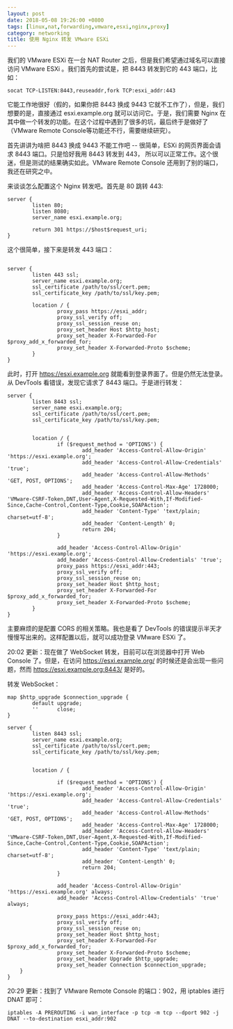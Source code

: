 ```yaml
---
layout: post
date: 2018-05-08 19:26:00 +0800
tags: [linux,nat,forwarding,vmware,esxi,nginx,proxy]
category: networking
title: 使用 Nginx 转发 VMware ESXi
---
```


我们的 VMware ESXi 在一台 NAT Router 之后，但是我们希望通过域名可以直接访问 VMware ESXi 。我们首先的尝试是，把 8443 转发到它的 443 端口，比如：

```shell
socat TCP-LISTEN:8443,reuseaddr,fork TCP:esxi_addr:443
```

它能工作地很好（假的，如果你把 8443 换成 9443 它就不工作了），但是，我们想要的是，直接通过 esxi.example.org 就可以访问它。于是，我们需要 Nginx 在其中做一个转发的功能。在这个过程中遇到了很多的坑，最后终于是做好了 （VMware Remote Console等功能还不行，需要继续研究）。

首先讲讲为啥把 8443 换成 9443 不能工作吧 -- 很简单，ESXi 的网页界面会请求 8443 端口。只是恰好我用 8443 转发到 443， 所以可以正常工作。这个很迷，但是测试的结果确实如此。VMware Remote Console 还用到了别的端口，我还在研究之中。

来谈谈怎么配置这个 Nginx 转发吧。首先是 80 跳转 443:
```
server {
        listen 80;
        listen 8080;
        server_name esxi.example.org;

        return 301 https://$host$request_uri;
}
```

这个很简单，接下来是转发 443 端口：
```

server {
        listen 443 ssl;
        server_name esxi.example.org;
        ssl_certificate /path/to/ssl/cert.pem;
        ssl_certificate_key /path/to/ssl/key.pem;

        location / {
                proxy_pass https://esxi_addr;
                proxy_ssl_verify off;
                proxy_ssl_session_reuse on;
                proxy_set_header Host $http_host;
                proxy_set_header X-Forwarded-For $proxy_add_x_forwarded_for;
                proxy_set_header X-Forwarded-Proto $scheme;
        }
}
```

此时，打开 https://esxi.example.org 就能看到登录界面了。但是仍然无法登录。从 DevTools 看错误，发现它请求了 8443 端口。于是进行转发：
```
server {
        listen 8443 ssl;
        server_name esxi.example.org;
        ssl_certificate /path/to/ssl/cert.pem;
        ssl_certificate_key /path/to/ssl/key.pem;


        location / {
                if ($request_method = 'OPTIONS') {
                        add_header 'Access-Control-Allow-Origin' 'https://esxi.example.org';
                        add_header 'Access-Control-Allow-Credentials' 'true';
                        add_header 'Access-Control-Allow-Methods' 'GET, POST, OPTIONS';
                        add_header 'Access-Control-Max-Age' 1728000;
                        add_header 'Access-Control-Allow-Headers' 'VMware-CSRF-Token,DNT,User-Agent,X-Requested-With,If-Modified-Since,Cache-Control,Content-Type,Cookie,SOAPAction';
                        add_header 'Content-Type' 'text/plain; charset=utf-8';
                        add_header 'Content-Length' 0;
                        return 204;
                }

                add_header 'Access-Control-Allow-Origin' 'https://esxi.example.org';
                add_header 'Access-Control-Allow-Credentials' 'true';
                proxy_pass https://esxi_addr:443;
                proxy_ssl_verify off;
                proxy_ssl_session_reuse on;
                proxy_set_header Host $http_host;
                proxy_set_header X-Forwarded-For $proxy_add_x_forwarded_for;
                proxy_set_header X-Forwarded-Proto $scheme;
        }
}
```

主要麻烦的是配置 CORS 的相关策略。我也是看了 DevTools 的错误提示半天才慢慢写出来的。这样配置以后，就可以成功登录 VMware ESXi 了。

20:02 更新：现在做了 WebSocket 转发，目前可以在浏览器中打开 Web Console 了。但是，在访问 https://esxi.example.org/ 的时候还是会出现一些问题，然而 https://esxi.example.org:8443/ 是好的。

转发 WebSocket：
```
map $http_upgrade $connection_upgrade {
        default upgrade;
        ''      close;
}

server {
        listen 8443 ssl;
        server_name esxi.example.org;
        ssl_certificate /path/to/ssl/cert.pem;
        ssl_certificate_key /path/to/ssl/key.pem;


        location / {

                if ($request_method = 'OPTIONS') {
                        add_header 'Access-Control-Allow-Origin' 'https://esxi.example.org';
                        add_header 'Access-Control-Allow-Credentials' 'true';
                        add_header 'Access-Control-Allow-Methods' 'GET, POST, OPTIONS';
                        add_header 'Access-Control-Max-Age' 1728000;
                        add_header 'Access-Control-Allow-Headers' 'VMware-CSRF-Token,DNT,User-Agent,X-Requested-With,If-Modified-Since,Cache-Control,Content-Type,Cookie,SOAPAction';
                        add_header 'Content-Type' 'text/plain; charset=utf-8';
                        add_header 'Content-Length' 0;
                        return 204;
				}

 				add_header 'Access-Control-Allow-Origin' 'https://esxi.example.org' always;
 				add_header 'Access-Control-Allow-Credentials' 'true' always;

				proxy_pass https://esxi_addr:443;
				proxy_ssl_verify off;
				proxy_ssl_session_reuse on;
				proxy_set_header Host $http_host;
				proxy_set_header X-Forwarded-For $proxy_add_x_forwarded_for;
				proxy_set_header X-Forwarded-Proto $scheme;
				proxy_set_header Upgrade $http_upgrade;
				proxy_set_header Connection $connection_upgrade;
	}
}
```

20:29 更新：找到了 VMware Remote Console 的端口：902，用 iptables 进行 DNAT 即可：
```shell
iptables -A PREROUTING -i wan_interface -p tcp -m tcp --dport 902 -j DNAT --to-destination esxi_addr:902
```

